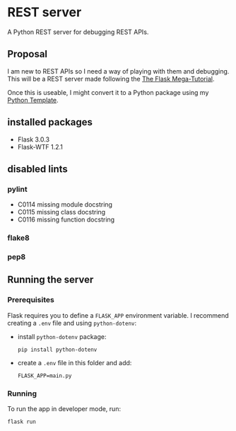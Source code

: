 # REST server
A Python REST server for debugging REST APIs.

## Proposal
I am new to REST APIs so I need a way of playing with them and debugging. This will be a REST server made following the [The Flask Mega-Tutorial](https://blog.miguelgrinberg.com/post/the-flask-mega-tutorial-part-i-hello-world).

Once this is useable, I might convert it to a Python package using my [Python Template](https://github.com/TR33HGR/python-template).

## installed packages
- Flask 3.0.3
- Flask-WTF 1.2.1

## disabled lints
### pylint
- C0114 missing module docstring
- C0115 missing class docstring
- C0116 missing function docstring

### flake8

### pep8

## Running the server
### Prerequisites
Flask requires you to define a `FLASK_APP` environment variable. I recommend creating a `.env` file and using `python-dotenv`:

- install `python-dotenv` package:
    ```
    pip install python-dotenv
    ```

- create a `.env` file in this folder and add:
    ```
    FLASK_APP=main.py
    ```

### Running
To run the app in developer mode, run:
```
flask run
```
